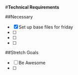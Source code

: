 #**Technical Requirements**

##Necessary
- [x] Set up base files for friday
- [ ] 
- [ ] 
- [ ] 


##Stretch Goals
- [ ] Be Awesome
- [ ] 
